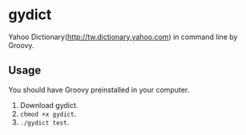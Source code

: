 gydict
======

Yahoo Dictionary(<http://tw.dictionary.yahoo.com>) in command line by Groovy.

Usage
-----

You should have Groovy preinstalled in your computer.

1. Download gydict.
2. `chmod +x gydict`.
3. `./gydict test`.
